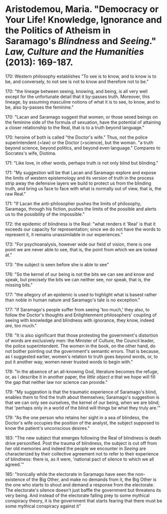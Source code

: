 Aristodemou, Maria. "Democracy or Your Life! Knowledge, Ignorance and the Politics of Atheism in Saramago's *Blindness* and *Seeing*." *Law, Culture and the Humanities* (2013): 169-187.
===

170:  Western philosophy establishes "To see is to know, and to know is to be, and conversely, to not see is not to know and therefore not to be."

170:  "the lineage between seeing, knowing, and being, is all very well except for the unfortunate detail that it by-passes truth. Moreover, this lineage, by assuming masculine notions of what it is to see, to know, and to be, also by-passes the feminine."

170:  "Lacan and Saramago suggest that women, or those sexed beings on the feminine side of the formula of sexuation, have the potential of attaining a closer relationship to the Real, that is to a truth beyond language."

170:  heroine of both is called "the Doctor's wife." Thus, not the police superintendent (=law) or the Doctor (=science), but the woman. "a truth beyond science, beyond politics, and beyond even language." Compares to Socrates's wife, Diotima.

171:  "Like love, in other words, perhaps truth is not only blind but blinding."

171:  "My suggestion will be that Lacan and Saramago explore and expose the limits of western epistemology and its version of truth in the process strip away the defensive layers we build to protect us from the blinding truth, and bring us face to face with what is normally out of view, that is, the raw Real."

171:  "If Lacan the anti-philosopher pushes the limits of philosophy, Saramago, through his fiction, pushes the limits of the possible and alerts us to the possibility of the impossible."

172:  the epidemic of blindness is the Real: "what renders it 'Real' is that it exceeds our capacity for representation; since we do not have the words to represent it, it remains unassimilable in our experiences."

173:  "For psychoanalysis, however wide our field of vision, there is one point we are never able to see, that is, the point from which we are looked at."

173:  "the subject is seen before she is able to see"

176:  "So the kernel of our being is not the bits we can see and know and speak, but precisely the bits we can neither see, nor speak, that is, the missing bits."

177:  "the allegory of an epidemic is used to highlight what is basest rather than noble in human nature and Saramago's tale is no exception."

177:  "If Saramago's people suffer from seeing 'too much,' they also, to follow the Doctor's thoughts and Enlightenment philosophers' coupling of seeing with knowledge and blindness with ignorance, they know, indeed *are*, too much."

178:  "It is also significant that those protesting the government's distortion of words are exclusively men: the Minister of Culture, the Council leader, the police superintendent. The women in the book, on the other hand, do not bother pointing out the government's semantic errors. That is because, as I suggested earlier, women's relation to truth goes beyond words, or, to put it another way, women never trusted words to begin with."

178:  "In the absence of an all-knowing God, literature becomes the refuge, or, as I describe it in another paper, the *little object a* that we hope will fill the gap that neither law nor science can provide."

179:  "My suggestion is that the traumatic experience of Saramago's blind, enables them to find the truth about themselves; Saramago's suggestion is that we can only see ourselves, the kernel of our being, when we are blind; that 'perhaps only in a world of the blind will things be what they truly are.'"

179:  "As the one person who retains her sight in a sea of blindess, the Doctor's wife occupies the position of the analyst, the subject supposed to know the patient's unconscious desires."

183:  "The new subject that emerges following the Real of blindness is death drive personified. Post the trauma of blindness, the subject is cut off from her old memories and indeed the people we encounter in *Seeing* are characterized by their collective agreement not to refer to their experience of blindness: there is, as it were, 'national pact of silence to which we all agreed.'"

185:  "Ironically while the electorate in Saramago have seen the non-existence of the Big Other, and make no demands from it, the Big Other is the one who starts to shout and demand a response from the electorate. The electorate's silence doesn't just baffle the government but threatens its very being. And instead of the electorate falling prey to some mythical conspiracy theory, it is the government that starts fearing that there must be some mythical conspiracy against it"
